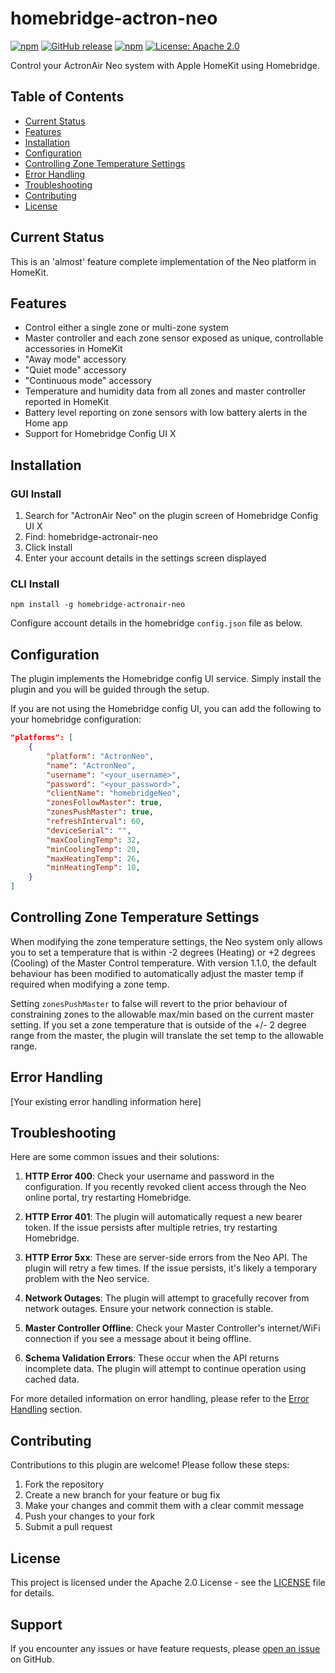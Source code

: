 # homebridge-actron-neo

[![npm](https://img.shields.io/npm/v/homebridge-actron-neo/latest?label=latest)](https://www.npmjs.com/package/homebridge-actron-neo)
[![GitHub release](https://img.shields.io/github/release/bstillitano/homebridge-actron-neo.svg)](https://github.com/bstillitano/homebridge-actron-neo/releases)
[![npm](https://img.shields.io/npm/dt/homebridge-actron-neo)](https://www.npmjs.com/package/homebridge-actron-neo)
[![License: Apache 2.0](https://img.shields.io/badge/License-Apache%202.0-blue.svg)](https://opensource.org/licenses/Apache-2.0)

Control your ActronAir Neo system with Apple HomeKit using Homebridge.

## Table of Contents

- [Current Status](#current-status)
- [Features](#features)
- [Installation](#installation)
- [Configuration](#configuration)
- [Controlling Zone Temperature Settings](#controlling-zone-temperature-settings)
- [Error Handling](#error-handling)
- [Troubleshooting](#troubleshooting)
- [Contributing](#contributing)
- [License](#license)

## Current Status

This is an 'almost' feature complete implementation of the Neo platform in HomeKit.

## Features

- Control either a single zone or multi-zone system
- Master controller and each zone sensor exposed as unique, controllable accessories in HomeKit
- "Away mode" accessory
- "Quiet mode" accessory
- "Continuous mode" accessory
- Temperature and humidity data from all zones and master controller reported in HomeKit
- Battery level reporting on zone sensors with low battery alerts in the Home app
- Support for Homebridge Config UI X

## Installation

### GUI Install
1. Search for "ActronAir Neo" on the plugin screen of Homebridge Config UI X
2. Find: homebridge-actronair-neo
3. Click Install
4. Enter your account details in the settings screen displayed

### CLI Install
```
npm install -g homebridge-actronair-neo
```
Configure account details in the homebridge `config.json` file as below.

## Configuration

The plugin implements the Homebridge config UI service. Simply install the plugin and you will be guided through the setup.

If you are not using the Homebridge config UI, you can add the following to your homebridge configuration:

```json
"platforms": [
    {
        "platform": "ActronNeo",
        "name": "ActronNeo",
        "username": "<your_username>",
        "password": "<your_password>",
        "clientName": "homebridgeNeo",
        "zonesFollowMaster": true,
        "zonesPushMaster": true,
        "refreshInterval": 60,
        "deviceSerial": "",
        "maxCoolingTemp": 32,
        "minCoolingTemp": 20,
        "maxHeatingTemp": 26,
        "minHeatingTemp": 10,
    }
]
```

## Controlling Zone Temperature Settings

When modifying the zone temperature settings, the Neo system only allows you to set a temperature that is within -2 degrees (Heating) or +2 degrees (Cooling) of the Master Control temperature. With version 1.1.0, the default behaviour has been modified to automatically adjust the master temp if required when modifying a zone temp.

Setting `zonesPushMaster` to false will revert to the prior behaviour of constraining zones to the allowable max/min based on the current master setting. If you set a zone temperature that is outside of the +/- 2 degree range from the master, the plugin will translate the set temp to the allowable range.

## Error Handling

[Your existing error handling information here]

## Troubleshooting

Here are some common issues and their solutions:

1. **HTTP Error 400**: Check your username and password in the configuration. If you recently revoked client access through the Neo online portal, try restarting Homebridge.

2. **HTTP Error 401**: The plugin will automatically request a new bearer token. If the issue persists after multiple retries, try restarting Homebridge.

3. **HTTP Error 5xx**: These are server-side errors from the Neo API. The plugin will retry a few times. If the issue persists, it's likely a temporary problem with the Neo service.

4. **Network Outages**: The plugin will attempt to gracefully recover from network outages. Ensure your network connection is stable.

5. **Master Controller Offline**: Check your Master Controller's internet/WiFi connection if you see a message about it being offline.

6. **Schema Validation Errors**: These occur when the API returns incomplete data. The plugin will attempt to continue operation using cached data.

For more detailed information on error handling, please refer to the [Error Handling](#error-handling) section.

## Contributing

Contributions to this plugin are welcome! Please follow these steps:

1. Fork the repository
2. Create a new branch for your feature or bug fix
3. Make your changes and commit them with a clear commit message
4. Push your changes to your fork
5. Submit a pull request

## License

This project is licensed under the Apache 2.0 License - see the [LICENSE](LICENSE) file for details.

## Support

If you encounter any issues or have feature requests, please [open an issue](https://github.com/domalab/homebridge-actronair-neo/issues) on GitHub.
